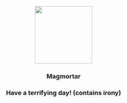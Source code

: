 <p align="center">
    <img src="https://raw.githubusercontent.com/PokeAPI/sprites/master/sprites/pokemon/467.png" width="150" height="150">
</p>
<h3 align="center"> <b>Magmortar</b></h3>
<h3 align="center">Have a terrifying day! (contains irony)</h3>
